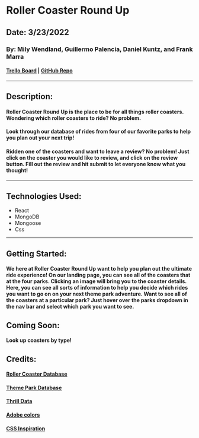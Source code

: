 # Roller Coaster Round Up

## Date: 3/23/2022

### By: Mily Wendland, Guillermo Palencia, Daniel Kuntz, and Frank Marra

#### [Trello Board](https://trello.com/invite/b/ze932ttS/33a16917327b83d113cc856e88230c90/full-stackathon-ride-review) | [GitHub Repo](https://github.com/frankmarra/Ride_Review)

---

## Description:

#### Roller Coaster Round Up is the place to be for all things roller coasters. Wondering which roller coasters to ride? No problem.

#### Look through our database of rides from four of our favorite parks to help you plan out your next trip!

#### Ridden one of the coasters and want to leave a review? No problem! Just click on the coaster you would like to review, and click on the review button. Fill out the review and hit submit to let everyone know what you thought!

---

## Technologies Used:

- React
- MongoDB
- Mongoose
- Css

---

## Getting Started:

#### We here at Roller Coaster Round Up want to help you plan out the ultimate ride experience! On our landing page, you can see all of the coasters that at the four parks. Clicking an image will bring you to the coaster details. Here, you can see all sorts of information to help you decide which rides you want to go on on your next theme park adventure. Want to see all of the coasters at a particular park? Just hover over the parks dropdown in the nav bar and select which park you want to see.

## Coming Soon:

#### Look up coasters by type!

## Credits:

#### [Roller Coaster Database](https://rcdb.com/)

#### [Theme Park Database](https://www.theparkdb.com/)

#### [Thrill Data](https://www.thrill-data.com/)

#### [Adobe colors](https://color.adobe.com/create/color-wheel)

#### [CSS Inspiration](https://ryanmulligan.dev/)
